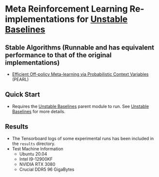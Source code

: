 # Meta Reinforcement Learning Re-implementations for [Unstable Baselines](https://github.com/x35f/unstable_Baselines)

## Stable Algorithms (Runnable and has equivalent performance to that of the original implementations)
* [Efficient Off-policy Meta-learning via Probabilistic Context Variables](http://arxiv.org/abs/1903.08254) (PEARL)

## Quick Start
* Requires the [Unstable Baselines](https://github.com/x35f/unstable_Baselines) parent module to run. See [Unstable Baselines](https://github.com/x35f/unstable_Baselines) for more details.
 
## Results
* The Tensorboard logs of some experimental runs has been included in the ``results`` directory.
* Test Machine Information
	* Ubuntu 20.04
	* Intel I9-12900KF
	* NVIDIA RTX 3080
	* Crucial DDR5 96 GigaBytes
